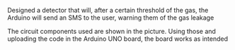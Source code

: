 Designed a detector that will, after a certain threshold of the gas, the Arduino will send an SMS to the user,
warning them of the gas leakage

The circuit components used are shown in the picture. Using those and uploading the code in the Arduino UNO board, the board works as intended
